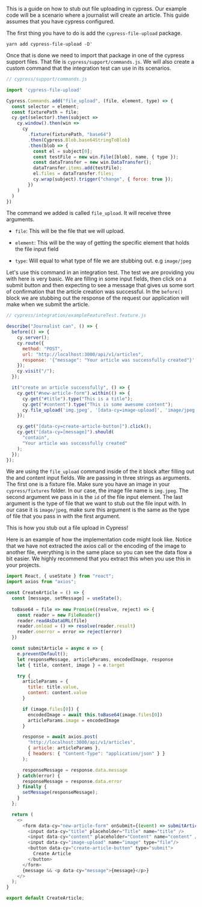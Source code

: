 This is a guide on how to stub out file uploading in cypress. Our example code will be a scenario where a journalist will create an article. This guide assumes that you have cypress configured.

The first thing you have to do is add the `cypress-file-upload` package.
```
yarn add cypress-file-upload -D'
```
Once that is done we need to import that package in one of the cypress support files. That file is `cypress/support/commands.js`. We will also create a custom command that the integration test can use in its scenarios.
```javascript
// cypress/support/commands.js

import 'cypress-file-upload'

Cypress.Commands.add("file_upload", (file, element, type) => {
  const selector = element;
  const fixturePath = file;
  cy.get(selector).then(subject =>
    cy.window().then(win =>
      cy
        .fixture(fixturePath, "base64")
        .then(Cypress.Blob.base64StringToBlob)
        .then(blob => {
          const el = subject[0];
          const testFile = new win.File([blob], name, { type });
          const dataTransfer = new win.DataTransfer();
          dataTransfer.items.add(testFile);
          el.files = dataTransfer.files;
          cy.wrap(subject).trigger("change", { force: true });
        })
    )
  )
}) 
```
The command we added is called `file_upload`. It will receive three arguments.

- `file`: This will be the file that we will upload.

- `element`: This will be the way of getting the specific element that holds the file input field

- `type`: Will equal to what type of file we are stubbing out. e.g `image/jpeg`

Let's use this command in an integration test. The test we are providing you with here is very basic. We are filling in some input fields, then click on a submit button and then expecting to see a message that gives us some sort of confirmation that the article creation was successful. In the `before()` block we are stubbing out the response of the request our application will make when we submit the article.
```javascript
// cypress/integration/exampleFeatureTest.feature.js

describe("Journalist can", () => {
  before(() => {
    cy.server();
    cy.route({
      method: "POST",
      url: "http://localhost:3000/api/v1/articles",
      response: '{"message": "Your article was successfully created"}'
    });
    cy.visit("/");
  });

  it("create an article successfully", () => {
    cy.get("#new-article-form").within(() => {
      cy.get("#title").type("This is a title");
      cy.get("#content").type("This is some awesome content");
      cy.file_upload('img.jpeg', '[data-cy=image-upload]', 'image/jpeg');
    });

    cy.get("[data-cy=create-article-button]").click();
    cy.get("[data-cy=[message]").should(
      "contain",
      "Your article was successfully created"
    );
  });
});
```
We are using the `file_upload` command inside of the it block after filling out the and content input fields. We are passing in three strings as arguments. The first one is a fixture file. Make sure you have an image in your `cypress/fixtures` folder. In our case, the image file name is `img.jpeg`. The second argument we pass in is the `id` of the file input element. The last argument is the type of file that we want to stub out the file input with. In our case it is `image/jpeg`, make sure this argument is the same as the type of file that you pass in with the first argument.

This is how you stub out a file upload in Cypress!

Here is an example of how the implementation code might look like. Notice that we have not extracted the axios call or the encoding of the image to another file, everything is in the same place so you can see the data flow a bit easier. We highly recommend that you extract this when you use this in your projects.
```javascript
import React, { useState } from "react";
import axios from "axios";

const CreateArticle = () => {
  const [message, setMessage] = useState();
  
  toBase64 = file => new Promise((resolve, reject) => {
    const reader = new FileReader()
    reader.readAsDataURL(file)
    reader.onload = () => resolve(reader.result)
    reader.onerror = error => reject(error)
  })

  const submitArticle = async e => {
    e.preventDefault();
    let responseMessage, articleParams, encodedImage, response
    let { title, content, image } = e.target

    try {
      articleParams = {
        title: title.value,
        content: content.value
      }

      if (image.files[0]) {
        encodedImage = await this.toBase64(image.files[0])
        articleParams.image = encodedImage
      }

      response = await axios.post(
        "http://localhost:3000/api/v1/articles",
        { article: articleParams },
        { headers: { "Content-Type": "application/json" } }
      );

      responseMessage = response.data.message
    } catch(error) {
      responseMessage = response.data.error
    } finally {
      setMessage(responseMessage);
    }
  };

  return (
    <>
      <form data-cy="new-article-form" onSubmit={(event) => submitArticle(event)}>
        <input data-cy="title" placeholder="Title" name="title" />
        <input data-cy="content" placeholder="Content" name="content" />
        <input data-cy="image-upload" name="image" type="file"/>
        <button data-cy="create-article-button" type="submit">
          Create Article
        </button>
      </form>
      {message && <p data-cy="message">{message}</p>}
    </>
  );
}

export default CreateArticle;
```